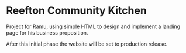 # Reefton Community Kitchen

Project for Ramu, using simple HTML to design and implement a landing page for his business proposition.

After this initial phase the website will be set to production release.
